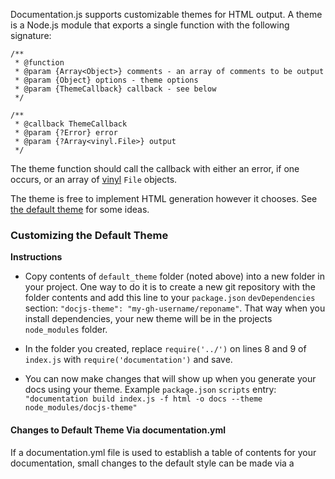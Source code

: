 Documentation.js supports customizable themes for HTML output. A theme is a Node.js
module that exports a single function with the following signature:

```
/**
 * @function
 * @param {Array<Object>} comments - an array of comments to be output
 * @param {Object} options - theme options
 * @param {ThemeCallback} callback - see below
 */

/**
 * @callback ThemeCallback
 * @param {?Error} error
 * @param {?Array<vinyl.File>} output
 */
```

The theme function should call the callback with either an error, if one occurs,
or an array of [vinyl](https://github.com/gulpjs/vinyl) `File` objects.

The theme is free to implement HTML generation however it chooses. See
[the default theme](https://github.com/documentationjs/documentation/tree/master/src/default_theme)
for some ideas.

### Customizing the Default Theme

**Instructions**

- Copy contents of `default_theme` folder (noted above) into a new folder in your project.  One way to do it is to create a new git repository with the folder contents and add this line to your `package.json` `devDependencies` section:    `"docjs-theme": "my-gh-username/reponame"`.   That way when you install dependencies, your new theme will be in the projects `node_modules` folder.

- In the folder you created, replace `require('../')` on lines 8 and 9 of `index.js` with `require('documentation')` and save.

- You can now make changes that will show up when you generate your docs using your theme.   Example `package.json` `scripts` entry: `"documentation build index.js -f html -o docs --theme node_modules/docjs-theme"`

#### Changes to Default Theme Via documentation.yml
If a documentation.yml file is used to establish a table of contents for your documentation, small changes to the default style can be made via a <style> element in the documentation.yml file. 
  
For example, if you have you have a section header and text to describe the section, you can put it at the same level of the text as shown below:

```
- name: Section Header Name
    description: |
      <head>
        <style>
        h2{
          color:black;
        }
          code.black{
            background-color: #295377;
            overflow: hidden;
            padding: 0.5rem;
            color: white;
            font: 0.8rem Inconsolata, monospace;
            width:100%;          
          }
        </style>
      </head>

      ### Sub Section header
      Text that describes the section and sub-section here.
```
Any changes to elements and classes that also exist in the standard theme will be overwridden by what is in the documentation.yml. This opens up the possiblitity of the same CSS being defined twice, which can be confusing and is not best practice. However, it is easy to change HTML style this way. Recommend only using classes defined this way that do not exist in the standard documentation.js theme.

### Theming Markdown

The default Markdown generator for documentation.js isn't customizable - instead
of a plain-text theme, it's generated by creating an AST and then rendering
it with [remark](https://remark.js.org/). If you need something extra in Markdown,
you can either rally for that thing to be included in the default theme,
or you can hack around it by using an HTML theme that outputs Markdown.
